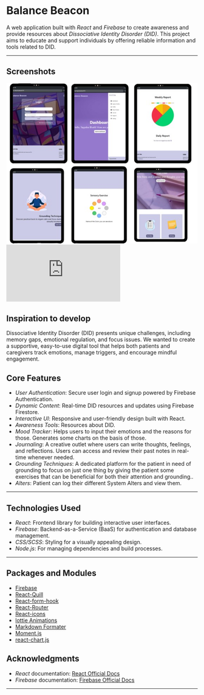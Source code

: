 # Balance Beacon

A web application built with *React* and *Firebase* to create awareness and provide resources about *Dissociative Identity Disorder (DID)*. This project aims to educate and support individuals by offering reliable information and tools related to DID.

---

## Screenshots
![Mockup](https://github.com/TaiyabaBhatti/DID-Project/blob/main/src/assets/attachments/Mockup-preview.png)
![Slides](https://github.com/TaiyabaBhatti/DID-Project/blob/main/src/assets/attachments/Balance-Beacon.pdf)


## Inspiration to develop

Dissociative Identity Disorder (DID) presents unique challenges, including memory gaps, emotional regulation, and focus issues. We wanted to create a supportive, easy-to-use digital tool that helps both patients and caregivers track emotions, manage triggers, and encourage mindful engagement.


## Core Features

- *User Authentication*: Secure user login and signup powered by Firebase Authentication.
- *Dynamic Content*: Real-time DID resources and updates using Firebase Firestore.
- *Interactive UI*: Responsive and user-friendly design built with React.
- *Awareness Tools*: Resources about DID.
- *Mood Tracker*: Helps users to input their emotions and the reasons for those. Generates some charts on the basis of those.
- *Journaling*: A creative outlet where users can write thoughts, feelings, and reflections. Users can access and review their past notes in real-time whenever needed.
- *Grounding Techniques*: A dedicated platform for the patient in need of grounding to focus on just one thing by giving the patient some exercises that can be beneficial for both their attention and grounding..
- *Alters*: Patient can log their different System Alters and view them.

---

## Technologies Used

- *React*: Frontend library for building interactive user interfaces.
- *Firebase*: Backend-as-a-Service (BaaS) for authentication and database management.
- *CSS/SCSS*: Styling for a visually appealing design.
- *Node.js*: For managing dependencies and build processes.

---

## Packages and Modules

- [Firebase](https://firebase.google.com)
- [React-Quill](https://quilljs.com/playground/react)
- [React-form-hook](https://react-hook-form.com/)
- [React-Router](https://reactrouter.com/)
- [React-icons](https://react-icons.github.io/react-icons/)
- [lottie Animations](https://lottiefiles.com/)
- [Markdown Formater](https://www.npmjs.com/package/react-markdown)
- [Moment.js](https://momentjs.com/)
- [react-chart.js](https://www.npmjs.com/package/react-charts)

## Acknowledgments

- *React* documentation: [React Official Docs](https://reactjs.org/docs/getting-started.html)
- *Firebase* documentation: [Firebase Official Docs](https://firebase.google.com/docs)

---

